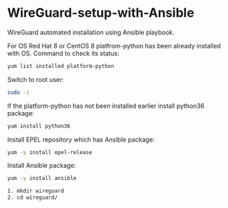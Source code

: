 # WireGuard-setup-with-Ansible
WireGuard automated installation using Ansible playbook. 

For OS Red Hat 8 or CentOS 8 platfrom-python has been already installed with OS. Command to check its status:
```bash
yum list installed platform-python
```
Switch to root user: 
```bash
sudo -i
```
If the platform-python has not been installed earlier install python36 package:
```bash
yum install python36    
```
Install EPEL repository which has Ansible package:
```bash
yum -y install epel-release
```
Install Ansible package:
```bash
yum -y install ansible
```
```bash
1. mkdir wireguard
2. cd wireguard/
```
